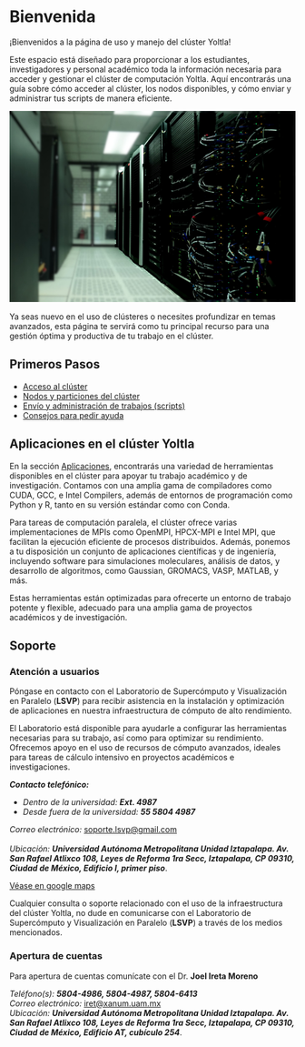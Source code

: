 # Bienvenida

¡Bienvenidos a la página de uso y manejo del clúster Yoltla!

Este espacio está diseñado para proporcionar a los estudiantes, investigadores 
y personal académico toda la información necesaria para acceder y gestionar 
el clúster de computación Yoltla. Aquí encontrarás una guía sobre cómo acceder 
al clúster, los nodos disponibles, y cómo enviar y administrar tus scripts de 
manera eficiente.

<center>

![Clúster yolta](./images/c_yoltla.png)
</center>

<!--
Además, ofrecemos información sobre las aplicaciones y herramientas con las 
que cuenta el clúster, incluyendo compiladores, entornos de programación MPI, 
y otras aplicaciones científicas y técnicas que te permitirán maximizar el 
rendimiento y aprovechar al máximo los recursos computacionales disponibles.
-->
Ya seas nuevo en el uso de clústeres o necesites profundizar en temas avanzados, 
esta página te servirá como tu principal recurso para una gestión óptima y 
productiva de tu trabajo en el clúster.


## Primeros Pasos

* [Acceso al clúster](../tutoriales/acceso_al_cluster.md)
* [Nodos y particiones del clúster](../tutoriales/nodos_y_particiones_del_cluster.md)
* [Envío y administración de trabajos (scripts)](../tutoriales/envio_y_administracion_de_trabajos.md)
* [Consejos para pedir ayuda](../tutoriales/consejos_ayuda.md) 


## Aplicaciones en el clúster Yoltla

En la sección [Aplicaciones](../aplicaciones/aplicaciones.md), encontrarás una 
variedad de herramientas disponibles en el clúster para apoyar tu trabajo académico 
y de investigación. Contamos con una amplia gama de compiladores como CUDA, GCC, 
e Intel Compilers, además de entornos de programación como Python y R, tanto en 
su versión estándar como con Conda.

Para tareas de computación paralela, el clúster ofrece varias implementaciones de 
MPIs como OpenMPI, HPCX-MPI e Intel MPI, que facilitan la ejecución eficiente de 
procesos distribuidos. Además, ponemos a tu disposición un conjunto de aplicaciones 
científicas y de ingeniería, incluyendo software para simulaciones moleculares, 
análisis de datos, y desarrollo de algoritmos, como Gaussian, GROMACS, VASP, MATLAB, y más.

Estas herramientas están optimizadas para ofrecerte un entorno de trabajo potente y 
flexible, adecuado para una amplia gama de proyectos académicos y de investigación.


## Soporte

### Atención a usuarios

Póngase en contacto con el Laboratorio de Supercómputo y Visualización en 
Paralelo (**LSVP**) para recibir asistencia en la instalación y optimización 
de aplicaciones en nuestra infraestructura de cómputo de alto rendimiento.

El Laboratorio está disponible para ayudarle a configurar las herramientas 
necesarias para su trabajo, así como para optimizar su rendimiento. Ofrecemos 
apoyo en el uso de recursos de cómputo avanzados, ideales para tareas de cálculo 
intensivo en proyectos académicos e investigaciones.

***Contacto telefónico:***
  * *Dentro de la universidad:* ***Ext. 4987***
  * *Desde fuera de la universidad:* ***55 5804 4987***

*Correo electrónico:* <soporte.lsvp@gmail.com> <br><br>
*Ubicación:* ***Universidad Autónoma Metropolitana Unidad Iztapalapa. Av. San Rafael Atlixco 108, Leyes de Reforma 1ra Secc, Iztapalapa, CP 09310, Ciudad de México, Edificio I, primer piso***.

[Véase en google maps](https://n9.cl/f4eyac)

Cualquier consulta o soporte relacionado con el uso de la infraestructura del 
clúster Yoltla, no dude en comunicarse con el Laboratorio de Supercómputo y 
Visualización en Paralelo (**LSVP**) a través de los medios mencionados.


### Apertura de cuentas

Para apertura de cuentas comunícate con el Dr. **Joel Ireta Moreno**

*Teléfono(s):* ***5804-4986, 5804-4987, 5804-6413*** <br>
*Correo electrónico:* <iret@xanum.uam.mx> <br>
*Ubicación:* ***Universidad Autónoma Metropolitana Unidad Iztapalapa. Av. San Rafael Atlixco 108, Leyes de Reforma 1ra Secc, Iztapalapa, CP 09310, Ciudad de México, Edificio AT, cubículo 254***.